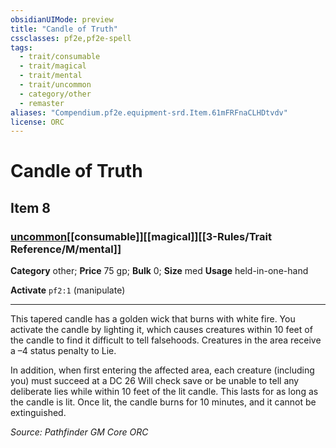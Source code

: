 ```yaml
---
obsidianUIMode: preview
title: "Candle of Truth"
cssclasses: pf2e,pf2e-spell
tags:
  - trait/consumable
  - trait/magical
  - trait/mental
  - trait/uncommon
  - category/other
  - remaster
aliases: "Compendium.pf2e.equipment-srd.Item.61mFRFnaCLHDtvdv"
license: ORC
---
```

# Candle of Truth
## Item 8
### [uncommon](uncommon "Uncommon Rarity Trait")[[consumable]][[magical]][[3-Rules/Trait Reference/M/mental]]

**Category** other; 
**Price** 75 gp; 
**Bulk** 0; **Size** med
**Usage** held-in-one-hand

**Activate** `pf2:1` (manipulate)

* * *

This tapered candle has a golden wick that burns with white fire. You activate the candle by lighting it, which causes creatures within 10 feet of the candle to find it difficult to tell falsehoods. Creatures in the area receive a –4 status penalty to Lie.

In addition, when first entering the affected area, each creature (including you) must succeed at a DC 26 Will check save or be unable to tell any deliberate lies while within 10 feet of the lit candle. This lasts for as long as the candle is lit. Once lit, the candle burns for 10 minutes, and it cannot be extinguished.

*Source: Pathfinder GM Core*
*ORC*